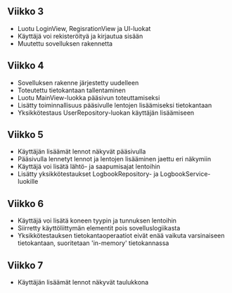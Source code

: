 ## Viikko 3

 - Luotu LoginView, RegisrationView ja UI-luokat
 - Käyttäjä voi rekisteröityä ja kirjautua sisään
 - Muutettu sovelluksen rakennetta

## Viikko 4

 - Sovelluksen rakenne järjestetty uudelleen
 - Toteutettu tietokantaan tallentaminen
 - Luotu MainView-luokka pääsivun toteuttamiseksi
 - Lisätty toiminnallisuus pääsivulle lentojen lisäämiseksi tietokantaan
 - Yksikkötestaus UserRepository-luokan käyttäjän lisäämiseen

## Viikko 5

 - Käyttäjän lisäämät lennot näkyvät pääsivulla
 - Pääsivulla lennetyt lennot ja lentojen lisääminen jaettu eri näkymiin
 - Käyttäjä voi lisätä lähtö- ja saapumisajat lentoihin
 - Lisätty yksikkötestaukset LogbookRepository- ja LogbookService-luokille

## Viikko 6

 - Käyttäjä voi lisätä koneen tyypin ja tunnuksen lentoihin
 - Siirretty käyttöliittymän elementit pois sovelluslogiikasta
 - Yksikkötestauksen tietokantaoperaatiot eivät enää vaikuta varsinaiseen tietokantaan, suoritetaan 'in-memory' tietokannassa

## Viikko 7

 - Käyttäjän lisäämät lennot näkyvät taulukkona
